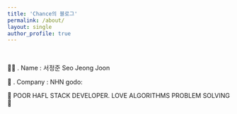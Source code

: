 ```yaml
---
title: 'Chance의 블로그'
permalink: /about/
layout: single
author_profile: true
---
```


<br>

👨‍💻 . Name : 서정준 Seo Jeong Joon

🏢 . Company : NHN godo:

🔻
POOR HAFL STACK DEVELOPER.
LOVE ALGORITHMS PROBLEM SOLVING
🔺
